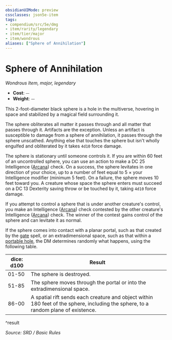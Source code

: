 ```yaml
---
obsidianUIMode: preview
cssclasses: json5e-item
tags:
- compendium/src/5e/dmg
- item/rarity/legendary
- item/tier/major
- item/wondrous
aliases: ["Sphere of Annihilation"]
---
```

# Sphere of Annihilation
*Wondrous Item, major, legendary*  

- **Cost**: ⏤
- **Weight**: ⏤

This 2-foot-diameter black sphere is a hole in the multiverse, hovering in space and stabilized by a magical field surrounding it.

The sphere obliterates all matter it passes through and all matter that passes through it. Artifacts are the exception. Unless an artifact is susceptible to damage from a sphere of annihilation, it passes through the sphere unscathed. Anything else that touches the sphere but isn't wholly engulfed and obliterated by it takes `4d10` force damage.

The sphere is stationary until someone controls it. If you are within 60 feet of an uncontrolled sphere, you can use an action to make a DC 25 Intelligence ([Arcana](skills.md#Arcana)) check. On a success, the sphere levitates in one direction of your choice, up to a number of feet equal to 5 × your Intelligence modifier (minimum 5 feet). On a failure, the sphere moves 10 feet toward you. A creature whose space the sphere enters must succeed on a DC 13 Dexterity saving throw or be touched by it, taking `4d10` force damage.

If you attempt to control a sphere that is under another creature's control, you make an Intelligence ([Arcana](skills.md#Arcana)) check contested by the other creature's Intelligence ([Arcana](skills.md#Arcana)) check. The winner of the contest gains control of the sphere and can levitate it as normal.

If the sphere comes into contact with a planar portal, such as that created by the [gate](gate.md) spell, or an extradimensional space, such as that within a [portable hole](portable-hole.md), the DM determines randomly what happens, using the following table.

| dice: d100 | Result |
|------------|--------|
| 01-50 | The sphere is destroyed. |
| 51-85 | The sphere moves through the portal or into the extradimensional space. |
| 86-00 | A spatial rift sends each creature and object within 180 feet of the sphere, including the sphere, to a random plane of existence. |
^result

*Source: SRD / Basic Rules*